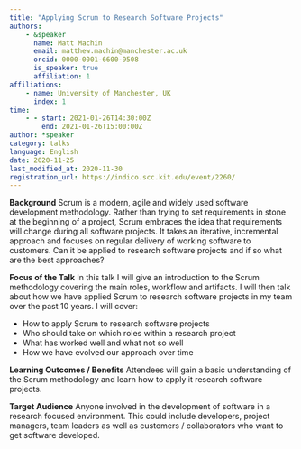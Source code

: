 ```yaml
---
title: "Applying Scrum to Research Software Projects"
authors:
    - &speaker
      name: Matt Machin
      email: matthew.machin@manchester.ac.uk
      orcid: 0000-0001-6600-9508
      is_speaker: true
      affiliation: 1
affiliations:
    - name: University of Manchester, UK
      index: 1
time:
    - - start: 2021-01-26T14:30:00Z
        end: 2021-01-26T15:00:00Z
author: *speaker
category: talks
language: English
date: 2020-11-25
last_modified_at: 2020-11-30
registration_url: https://indico.scc.kit.edu/event/2260/
---
```

**Background**
Scrum is a modern, agile and widely used software development methodology. Rather than trying to set requirements in stone at the beginning of a project, Scrum embraces the idea that requirements will change during all software projects. It takes an iterative, incremental approach and focuses on regular delivery of working software to customers. Can it be applied to research software projects and if so what are the best approaches?

**Focus of the Talk**
In this talk I will give an introduction to the Scrum methodology covering the main roles, workflow and artifacts. I will then talk about how we have applied Scrum to research software projects in my team over the past 10 years. I will cover:
*	How to apply Scrum to research software projects
*	Who should take on which roles within a research project
*	What has worked well and what not so well
*	How we have evolved our approach over time

**Learning Outcomes / Benefits**
Attendees will gain a basic understanding of the Scrum methodology and learn how to apply it research software projects.

**Target Audience**
Anyone involved in the development of software in a research focused environment. This could include developers, project managers, team leaders as well as customers / collaborators who want to get software developed.
